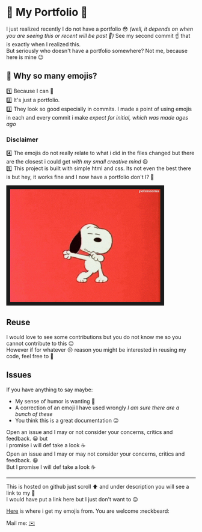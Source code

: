 # :tada: My Portfolio :tada:

I just realized recently I do not have a portfolio :flushed: 
*(well, it depends on when you are seeing this or recent will be past :see_no_evil:)* 
See my second commit  :point_up: that is exactly when I realized this.  
But seriously who doesn't have a portfolio somewhere? Not me, because here is mine :wink:

## :raising_hand: Why so many emojis?
:one: Because I can :muscle:  
:two: It's just a portfolio.  
:three: They look so good especially in commits. I made a point of using emojis in each and every commit i make *expect for initial, which was made ages ago* 

### Disclaimer
:four: The emojis do not really relate to what i did in the files changed but there are the closest i could get *with my small creative mind* :smiley:  
:five: This project is built with simple html and css. Its not even the best there is but hey, it works fine and I now have a portfolio don't I? :raised_hands:  

 <img src= "./images/achieve.gif" alt="Yeeeih" width="400" height="300" border="10" />

## Reuse
I would love to see some contributions but you do not know me so you cannot contribute to this :pensive:  
However if for whatever :confused: reason you might be interested in reusing my code, feel free to :fork_and_knife:  
  
## Issues
If you have anything to say maybe:
- My sense of humor is wanting :speak_no_evil: 
- A correction of an emoji I have used wrongly *I am sure there are a bunch of these*   
- You think this is a great documentation  :stuck_out_tongue_winking_eye:  

Open an issue and I may or not consider your concerns, critics and feedback. :grinning: but  
i promise i will def take a look :coffee:  
Open an issue and I may or may not consider your concerns, critics and feedback. :grinning:  
But I promise I will def take a look :coffee:  

  ***
This is hosted on github just scroll :arrow_up: and under description you will see a link to my  :page_facing_up:  
I would have put a link here but I just don't want to :expressionless:

[Here](https://www.webpagefx.com/tools/emoji-cheat-sheet/) is where i get my emojis from. You are welcome :neckbeard:  

Mail me: [:envelope:](mailto:cessmbuguar@gmail.com') 





